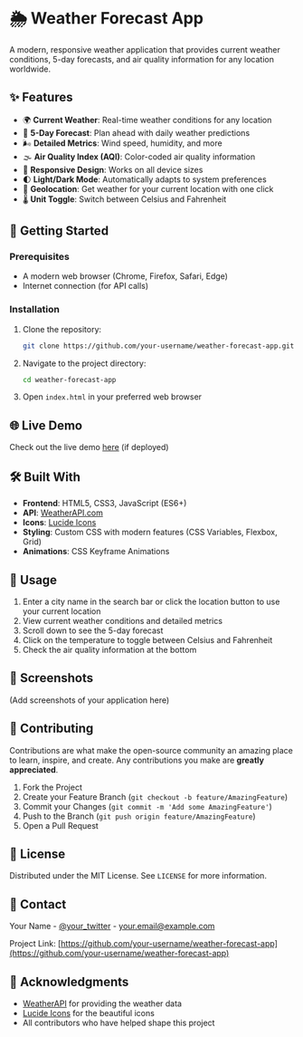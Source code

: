 # 🌦️ Weather Forecast App

A modern, responsive weather application that provides current weather conditions, 5-day forecasts, and air quality information for any location worldwide.


## ✨ Features

- 🌍 **Current Weather**: Real-time weather conditions for any location
- 📅 **5-Day Forecast**: Plan ahead with daily weather predictions
- 🌬️ **Detailed Metrics**: Wind speed, humidity, and more
- 🌫️ **Air Quality Index (AQI)**: Color-coded air quality information
- 📱 **Responsive Design**: Works on all device sizes
- 🌓 **Light/Dark Mode**: Automatically adapts to system preferences
- 📍 **Geolocation**: Get weather for your current location with one click
- 🌡️ **Unit Toggle**: Switch between Celsius and Fahrenheit

## 🚀 Getting Started

### Prerequisites

- A modern web browser (Chrome, Firefox, Safari, Edge)
- Internet connection (for API calls)

### Installation

1. Clone the repository:
   ```bash
   git clone https://github.com/your-username/weather-forecast-app.git
   ```
2. Navigate to the project directory:
   ```bash
   cd weather-forecast-app
   ```
3. Open `index.html` in your preferred web browser

## 🌐 Live Demo

Check out the live demo [here](https://your-demo-link.com) (if deployed)

## 🛠️ Built With

- **Frontend**: HTML5, CSS3, JavaScript (ES6+)
- **API**: [WeatherAPI.com](https://www.weatherapi.com/)
- **Icons**: [Lucide Icons](https://lucide.dev/)
- **Styling**: Custom CSS with modern features (CSS Variables, Flexbox, Grid)
- **Animations**: CSS Keyframe Animations

## 📝 Usage

1. Enter a city name in the search bar or click the location button to use your current location
2. View current weather conditions and detailed metrics
3. Scroll down to see the 5-day forecast
4. Click on the temperature to toggle between Celsius and Fahrenheit
5. Check the air quality information at the bottom

## 📸 Screenshots

(Add screenshots of your application here)

## 🤝 Contributing

Contributions are what make the open-source community an amazing place to learn, inspire, and create. Any contributions you make are **greatly appreciated**.

1. Fork the Project
2. Create your Feature Branch (`git checkout -b feature/AmazingFeature`)
3. Commit your Changes (`git commit -m 'Add some AmazingFeature'`)
4. Push to the Branch (`git push origin feature/AmazingFeature`)
5. Open a Pull Request

## 📄 License

Distributed under the MIT License. See `LICENSE` for more information.

## 📧 Contact

Your Name - [@your_twitter](https://twitter.com/your_username) - your.email@example.com

Project Link: [https://github.com/your-username/weather-forecast-app](https://github.com/your-username/weather-forecast-app)

## 🙏 Acknowledgments

- [WeatherAPI](https://www.weatherapi.com/) for providing the weather data
- [Lucide Icons](https://lucide.dev/) for the beautiful icons
- All contributors who have helped shape this project

